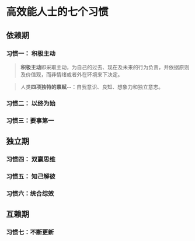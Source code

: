 # 高效能人士的七个习惯

## 依赖期

### 习惯一： 积极主动
	
> **积极主动**即采取主动，为自己的过去、现在及未来的行为负责，并依据原则及价值观，而非情绪或者外在环境来下决定。
	
> 人类**四项独特的禀赋--**：自我意识、良知、想象力和独立意志。

### 习惯二： 以终为始

### 习惯三：要事第一

## 独立期

### 习惯四： 双赢思维

### 习惯五： 知己解彼

### 习惯六：统合综效

## 互赖期

### 习惯七：不断更新
